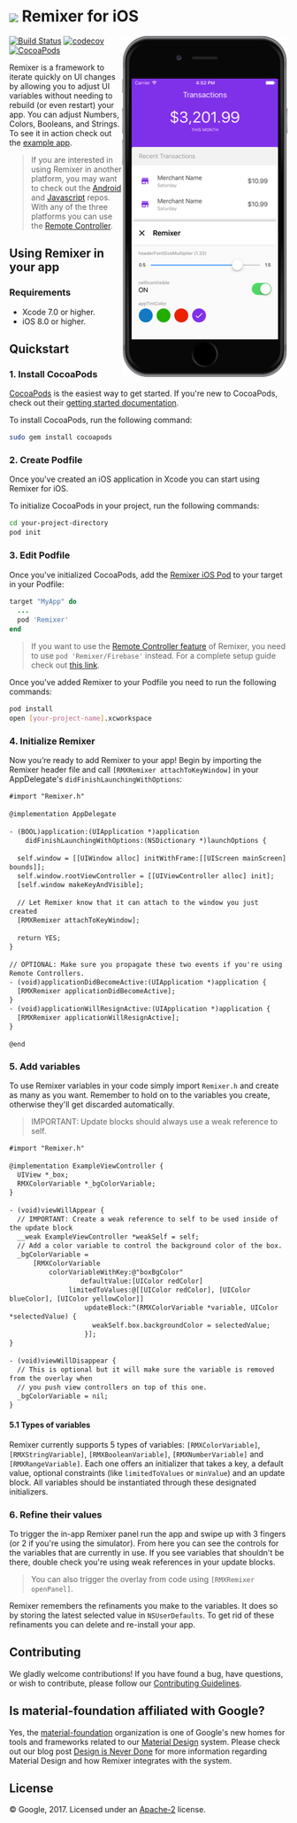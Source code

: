 # <img align="center" src="https://cdn.rawgit.com/material-foundation/material-remixer-ios/develop/docs/logo_remixer_48dp.svg"> Remixer for iOS

<img align="right" src="docs/remixerPreview.png" width="300px">

[![Build Status](https://travis-ci.org/material-foundation/material-remixer-ios.svg?branch=develop)](https://travis-ci.org/material-foundation/material-remixer-ios)
[![codecov](https://codecov.io/gh/material-foundation/material-remixer-ios/branch/develop/graph/badge.svg)](https://codecov.io/gh/material-foundation/material-remixer-ios)
[![CocoaPods](https://img.shields.io/cocoapods/v/Remixer.svg)](https://cocoapods.org/pods/Remixer)

Remixer is a framework to iterate quickly on UI changes by allowing you to adjust UI variables without needing to rebuild (or even restart) your app. You can adjust Numbers, Colors, Booleans, and Strings. To see it in action check out the [example app](https://github.com/material-foundation/material-remixer-ios/tree/develop/examples/objc).

> If you are interested in using Remixer in another platform, you may want to check out the [Android](https://github.com/material-foundation/material-remixer-android) and [Javascript](https://github.com/material-foundation/material-remixer-js) repos. With any of the three platforms you can use the [Remote Controller](https://github.com/material-foundation/material-remixer-remote-web).

## Using Remixer in your app

### Requirements

- Xcode 7.0 or higher.
- iOS 8.0 or higher.

## Quickstart

### 1. Install CocoaPods

[CocoaPods](https://cocoapods.org/) is the easiest way to get started. If you're new to CocoaPods,
check out their [getting started documentation](https://guides.cocoapods.org/using/getting-started.html).

To install CocoaPods, run the following command:

~~~ bash
sudo gem install cocoapods
~~~

### 2. Create Podfile

Once you've created an iOS application in Xcode you can start using Remixer for iOS.

To initialize CocoaPods in your project, run the following commands:

~~~ bash
cd your-project-directory
pod init
~~~

### 3. Edit Podfile

Once you've initialized CocoaPods, add the [Remixer iOS Pod](https://cocoapods.org/pods/Remixer)
to your target in your Podfile:

~~~ ruby
target "MyApp" do
  ...
  pod 'Remixer'
end
~~~

> If you want to use the [Remote Controller feature](https://github.com/material-foundation/material-remixer-remote-web) of Remixer, you need to use `pod 'Remixer/Firebase'` instead.
> For a complete setup guide check out [this link](https://github.com/material-foundation/material-remixer-ios/blob/develop/docs/CONFIGURING_FIREBASE.md).

Once you've added Remixer to your Podfile you need to run the following commands:

~~~ bash
pod install
open [your-project-name].xcworkspace
~~~

### 4. Initialize Remixer

Now you’re ready to add Remixer to your app! Begin by importing the Remixer header file and call `[RMXRemixer attachToKeyWindow]` in your AppDelegate's `didFinishLaunchingWithOptions`:

~~~ objc
#import "Remixer.h"

@implementation AppDelegate

- (BOOL)application:(UIApplication *)application
    didFinishLaunchingWithOptions:(NSDictionary *)launchOptions {

  self.window = [[UIWindow alloc] initWithFrame:[[UIScreen mainScreen] bounds]];
  self.window.rootViewController = [[UIViewController alloc] init];
  [self.window makeKeyAndVisible];
  
  // Let Remixer know that it can attach to the window you just created
  [RMXRemixer attachToKeyWindow];

  return YES;
}

// OPTIONAL: Make sure you propagate these two events if you're using Remote Controllers.
- (void)applicationDidBecomeActive:(UIApplication *)application {
  [RMXRemixer applicationDidBecomeActive];
}
- (void)applicationWillResignActive:(UIApplication *)application {
  [RMXRemixer applicationWillResignActive];
}

@end
~~~

### 5. Add variables
To use Remixer variables in your code simply import `Remixer.h` and create as many as you want.
Remember to hold on to the variables you create, otherwise they'll get discarded automatically.

> IMPORTANT: Update blocks should always use a weak reference to self. 

~~~ objc
#import "Remixer.h"

@implementation ExampleViewController {
  UIView *_box;
  RMXColorVariable *_bgColorVariable;
}

- (void)viewWillAppear {
  // IMPORTANT: Create a weak reference to self to be used inside of the update block
  __weak ExampleViewController *weakSelf = self;
  // Add a color variable to control the background color of the box.  
  _bgColorVariable =
      [RMXColorVariable
          colorVariableWithKey:@"boxBgColor"
                  defaultValue:[UIColor redColor]
               limitedToValues:@[[UIColor redColor], [UIColor blueColor], [UIColor yellowColor]]
                   updateBlock:^(RMXColorVariable *variable, UIColor *selectedValue) {
                     weakSelf.box.backgroundColor = selectedValue;
                   }];
}

- (void)viewWillDisappear {
  // This is optional but it will make sure the variable is removed from the overlay when
  // you push view controllers on top of this one.
  _bgColorVariable = nil;
}
~~~

#### 5.1 Types of variables
Remixer currently supports 5 types of variables: `[RMXColorVariable]`, `[RMXStringVariable]`, `[RMXBooleanVariable]`, `[RMXNumberVariable]` and `[RMXRangeVariable]`. Each one offers an initializer that takes a key, a default value, optional constraints (like `limitedToValues` or `minValue`) and an update block. All variables should be instantiated through these designated initializers.

### 6. Refine their values

To trigger the in-app Remixer panel run the app and swipe up with 3 fingers (or 2 if you're using the simulator). From here you can see the controls for the variables that are currently in use. If you see variables that shouldn't be there, double check you're using weak references in your update blocks.

> You can also trigger the overlay from code using `[RMXRemixer openPanel]`.

Remixer remembers the refinaments you make to the variables. It does so by storing the latest selected value in `NSUserDefaults`. To get rid of these refinaments you can delete and re-install your app.

## Contributing

We gladly welcome contributions! If you have found a bug, have questions, or wish to contribute, please follow our [Contributing Guidelines](https://github.com/material-foundation/material-remixer-ios/blob/develop/CONTRIBUTING.md).

## Is material-foundation affiliated with Google?

Yes, the [material-foundation](https://github.com/material-foundation) organization is one of Google's new homes for tools and frameworks related to our [Material Design](https://material.io) system. Please check out our blog post [Design is Never Done](https://design.google.com/articles/design-is-never-done/) for more information regarding Material Design and how Remixer integrates with the system.

## License

© Google, 2017. Licensed under an [Apache-2](https://github.com/material-foundation/material-remixer-ios/blob/develop/LICENSE) license.
